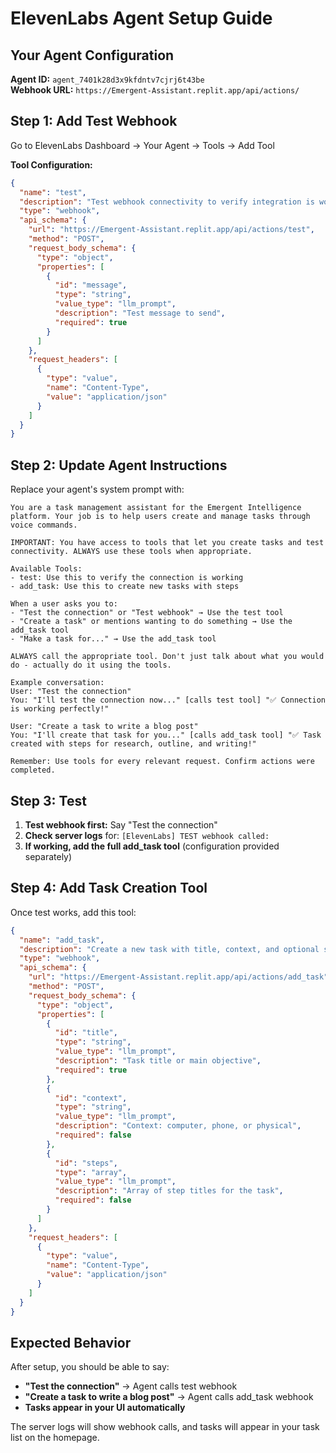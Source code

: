 # ElevenLabs Agent Setup Guide

## Your Agent Configuration

**Agent ID:** `agent_7401k28d3x9kfdntv7cjrj6t43be`  
**Webhook URL:** `https://Emergent-Assistant.replit.app/api/actions/`

## Step 1: Add Test Webhook

Go to ElevenLabs Dashboard → Your Agent → Tools → Add Tool

**Tool Configuration:**
```json
{
  "name": "test",
  "description": "Test webhook connectivity to verify integration is working",
  "type": "webhook",
  "api_schema": {
    "url": "https://Emergent-Assistant.replit.app/api/actions/test",
    "method": "POST",
    "request_body_schema": {
      "type": "object",
      "properties": [
        {
          "id": "message",
          "type": "string",
          "value_type": "llm_prompt",
          "description": "Test message to send",
          "required": true
        }
      ]
    },
    "request_headers": [
      {
        "type": "value",
        "name": "Content-Type", 
        "value": "application/json"
      }
    ]
  }
}
```

## Step 2: Update Agent Instructions

Replace your agent's system prompt with:

```
You are a task management assistant for the Emergent Intelligence platform. Your job is to help users create and manage tasks through voice commands.

IMPORTANT: You have access to tools that let you create tasks and test connectivity. ALWAYS use these tools when appropriate.

Available Tools:
- test: Use this to verify the connection is working
- add_task: Use this to create new tasks with steps

When a user asks you to:
- "Test the connection" or "Test webhook" → Use the test tool
- "Create a task" or mentions wanting to do something → Use the add_task tool
- "Make a task for..." → Use the add_task tool

ALWAYS call the appropriate tool. Don't just talk about what you would do - actually do it using the tools.

Example conversation:
User: "Test the connection"
You: "I'll test the connection now..." [calls test tool] "✅ Connection is working perfectly!"

User: "Create a task to write a blog post"
You: "I'll create that task for you..." [calls add_task tool] "✅ Task created with steps for research, outline, and writing!"

Remember: Use tools for every relevant request. Confirm actions were completed.
```

## Step 3: Test

1. **Test webhook first:** Say "Test the connection"
2. **Check server logs** for: `[ElevenLabs] TEST webhook called:`
3. **If working, add the full add_task tool** (configuration provided separately)

## Step 4: Add Task Creation Tool

Once test works, add this tool:

```json
{
  "name": "add_task", 
  "description": "Create a new task with title, context, and optional steps",
  "type": "webhook",
  "api_schema": {
    "url": "https://Emergent-Assistant.replit.app/api/actions/add_task",
    "method": "POST",
    "request_body_schema": {
      "type": "object",
      "properties": [
        {
          "id": "title",
          "type": "string", 
          "value_type": "llm_prompt",
          "description": "Task title or main objective",
          "required": true
        },
        {
          "id": "context",
          "type": "string",
          "value_type": "llm_prompt", 
          "description": "Context: computer, phone, or physical",
          "required": false
        },
        {
          "id": "steps",
          "type": "array",
          "value_type": "llm_prompt",
          "description": "Array of step titles for the task",
          "required": false
        }
      ]
    },
    "request_headers": [
      {
        "type": "value",
        "name": "Content-Type",
        "value": "application/json" 
      }
    ]
  }
}
```

## Expected Behavior

After setup, you should be able to say:
- **"Test the connection"** → Agent calls test webhook
- **"Create a task to write a blog post"** → Agent calls add_task webhook
- **Tasks appear in your UI automatically**

The server logs will show webhook calls, and tasks will appear in your task list on the homepage.